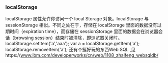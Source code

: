 ### localStorage
localStorage 属性允许你访问一个 local Storage 对象。localStorage 与 sessionStorage 相似。不同之处在于，存储在 localStorage 里面的数据没有过期时间（expiration time），而存储在 sessionStorage 里面的数据会在浏览器会话（browsing session）结束时被清除，即浏览器关闭时。
localStorage.setItem('a','aaa');
var a = localStorage.getItem('a');
localStorage.removeItem('a');
还有个挺好玩的东西Web SQL ,见https://www.ibm.com/developerworks/cn/web/1108_zhaifeng_websqldb/

